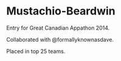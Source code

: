# Mustachio-Beardwin

Entry for Great Canadian Appathon 2014.

Collaborated with @formallyknownasdave.

Placed in top 25 teams.
